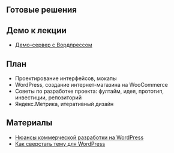 Готовые решения
--

Демо к лекции
--

- [Демо-сервер с Вордпрессом](http://new-server-b54735.bitnamiapp.com/)



План
--

- Проектирование интерфейсов, мокапы
- WordPress, создание интернет-магазина на WooCommerce
- Советы по разработке проекта: фултайм, идея, прототип, инвестиции, репозиторий
- Яндекс.Метрика, итеративный дизайн


Материалы
--

- [Нюансы коммерческой разработки на WordPress](http://m.habrahabr.ru/post/252393/)
- [Как сверстать тему для WordPress](http://m.habrahabr.ru/post/228523/)

